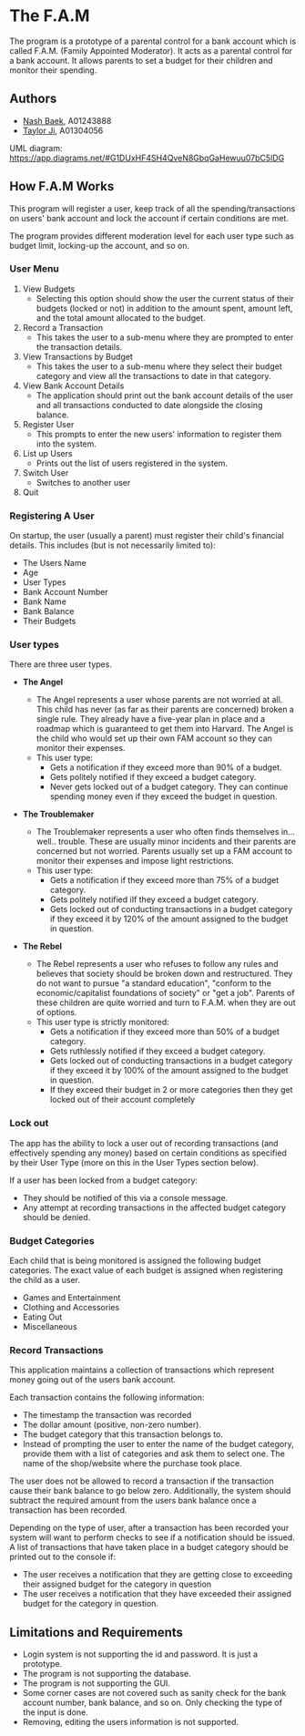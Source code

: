 # The F.A.M

The program is a prototype of a parental control for a bank account which is called
F.A.M. (Family Appointed Moderator). It acts as a parental control for a bank account.
It allows parents to set a budget for their children and monitor their spending.

## Authors

- [Nash Baek](nash4comp@gmail.com), A01243888
- [Taylor Ji](taylor.ji719@gmail.com), A01304056

UML diagram: https://app.diagrams.net/#G1DUxHF4SH4QveN8GbqGaHewuu07bC5lDG

## How F.A.M Works

This program will register a user, keep track of all the spending/transactions on users' bank account and lock the account if certain conditions are met.

The program provides different moderation level for each user type such as budget limit, locking-up the account, and so on.

### User Menu
1. View Budgets
    - Selecting this option should show the user the current status of their budgets (locked or not) in addition to the amount spent, amount left, and the total amount allocated to the budget.
2. Record a Transaction
    - This takes the user to a sub-menu where they are prompted to enter the transaction details.
3. View Transactions by Budget
    - This takes the user to a sub-menu where they select their budget category and view all the transactions to date in that category.
4. View Bank Account Details
    - The application should print out the bank account details of the user and all transactions conducted to date alongside the closing balance.
5. Register User
    - This prompts to enter the new users' information to register them into the system.
6. List up Users
    - Prints out the list of users registered in the system.
7. Switch User
    - Switches to another user
8. Quit

### Registering A User
On startup, the user (usually a parent) must register their child's financial details. This includes (but is not necessarily limited to):
- The Users Name
- Age
- User Types
- Bank Account Number
- Bank Name
- Bank Balance
- Their Budgets

### User types
There are three user types.
- **The Angel**
    - The Angel represents a user whose parents are not worried at all. This child has never (as far as their parents are concerned) broken a single rule. They already have a five-year plan in place and a roadmap which is guaranteed to get them into Harvard. The Angel is the child who would set up their own FAM account so they can monitor their expenses.
    - This user type:
        - Gets a notification if they exceed more than 90% of a budget.
        - Gets politely notified if they exceed a budget category.
        - Never gets locked out of a budget category. They can continue spending money even if they exceed the budget in question.

- **The Troublemaker**
    - The Troublemaker represents a user who often finds themselves in... well.. trouble. These are usually minor incidents and their parents are concerned but not worried. Parents usually set up a FAM account to monitor their expenses and impose light restrictions.
    - This user type:
        - Gets a notification if they exceed more than 75% of a budget category.
        - Gets politely notified iIf they exceed a budget category.
        - Gets locked out of conducting transactions in a budget category if they exceed it by 120% of the amount assigned to the budget in question.

- **The Rebel**
    - The Rebel represents a user who refuses to follow any rules and believes that society should be broken down and restructured. They do not want to pursue "a standard education", "conform to the economic/capitalist foundations of society" or "get a job". Parents of these children are quite worried and turn to F.A.M. when they are out of options.
    - This user type is strictly monitored:
        - Gets a notification if they exceed more than 50% of a budget category.
        - Gets ruthlessly notified if they exceed a budget category.
        - Gets locked out of conducting transactions in a budget category if they exceed it by 100% of the amount assigned to the budget in question.
        - If they exceed their budget in 2 or more categories then they get locked out of their account completely

### Lock out
The app has the ability to lock a user out of recording transactions (and effectively spending any money) based on certain conditions as specified by their User Type (more on this in the User Types section below).

If a user has been locked from a budget category:
- They should be notified of this via a console message.
- Any attempt at recording transactions in the affected budget category should be denied.

### Budget Categories
Each child that is being monitored is assigned the following budget categories. The exact value of each budget is assigned when registering the child as a user.
- Games and Entertainment
- Clothing and Accessories
- Eating Out
- Miscellaneous

### Record Transactions
This application maintains a collection of transactions which represent money going out of the users bank account.

Each transaction contains the following information:
- The timestamp the transaction was recorded
- The dollar amount (positive, non-zero number).
- The budget category that this transaction belongs to.
- Instead of prompting the user to enter the name of the budget category, provide them with a list of categories and ask them to select one.
The name of the shop/website where the purchase took place.

The user does not be allowed to record a transaction if the transaction cause their bank balance to go below zero. Additionally, the system should subtract the required amount from the users bank balance once a transaction has been recorded.

Depending on the type of user, after a transaction has been recorded your system will want to perform checks to see if a notification should be issued. A list of transactions that have taken place in a budget category should be printed out to the console if:
- The user receives a notification that they are getting close to exceeding their assigned budget for the category in question
- The user receives a notification that they have exceeded their assigned budget for the category in question.


## Limitations and Requirements

- Login system is not supporting the id and password. It is just a prototype.
- The program is not supporting the database.
- The program is not supporting the GUI.
- Some corner cases are not covered such as sanity check for the bank account number, bank balance, and so on. Only checking the type of the input is done.
- Removing, editing the users information is not supported.







